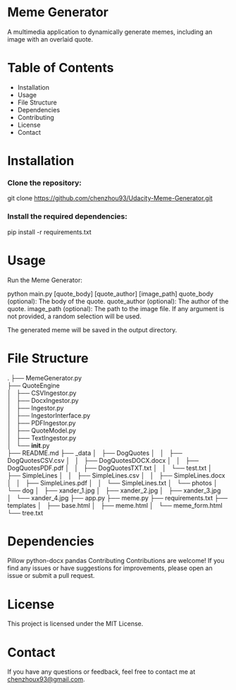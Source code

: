# Meme Generator
A multimedia application to dynamically generate memes, including an image with an overlaid quote.

# Table of Contents
* Installation
* Usage
* File Structure
* Dependencies
* Contributing
* License
* Contact

# Installation
### Clone the repository:

git clone https://github.com/chenzhou93/Udacity-Meme-Generator.git

### Install the required dependencies:

pip install -r requirements.txt

# Usage
Run the Meme Generator:

python main.py [quote_body] [quote_author] [image_path]
quote_body (optional): The body of the quote.
quote_author (optional): The author of the quote.
image_path (optional): The path to the image file.
If any argument is not provided, a random selection will be used.

The generated meme will be saved in the output directory.

# File Structure
.
├── MemeGenerator.py<br />
├── QuoteEngine<br />
│   ├── CSVIngestor.py<br />
│   ├── DocxIngestor.py<br />
│   ├── Ingestor.py<br />
│   ├── IngestorInterface.py<br />
│   ├── PDFIngestor.py<br />
│   ├── QuoteModel.py<br />
│   ├── TextIngestor.py<br />
│   └── __init__.py<br />
├── README.md
├── _data
│   ├── DogQuotes
│   │   ├── DogQuotesCSV.csv
│   │   ├── DogQuotesDOCX.docx
│   │   ├── DogQuotesPDF.pdf
│   │   ├── DogQuotesTXT.txt
│   │   └── test.txt
│   ├── SimpleLines
│   │   ├── SimpleLines.csv
│   │   ├── SimpleLines.docx
│   │   ├── SimpleLines.pdf
│   │   └── SimpleLines.txt
│   └── photos
│       └── dog
│           ├── xander_1.jpg
│           ├── xander_2.jpg
│           ├── xander_3.jpg
│           └── xander_4.jpg
├── app.py
├── meme.py
├── requirements.txt
├── templates
│   ├── base.html
│   ├── meme.html
│   └── meme_form.html
└── tree.txt


# Dependencies
Pillow
python-docx
pandas
Contributing
Contributions are welcome! If you find any issues or have suggestions for improvements, please open an issue or submit a pull request.

# License
This project is licensed under the MIT License.

# Contact
If you have any questions or feedback, feel free to contact me at chenzhoux93@gmail.com.